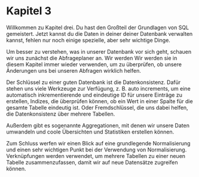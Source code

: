 # Kapitel 3

Willkommen zu Kapitel drei. Du hast den Großteil der Grundlagen von SQL gemeistert. Jetzt kannst du die Daten in deiner 
deiner Datenbank verwalten kannst, fehlen nur noch einige spezielle, aber sehr wichtige Dinge.

Um besser zu verstehen, was in unserer Datenbank vor sich geht, schauen wir uns zunächst die Abfrageplaner an. Wir werden 
Wir werden sie in diesem Kapitel immer wieder verwenden, um zu überprüfen, ob unsere Änderungen uns bei unseren Abfragen wirklich helfen. 

Der Schlüssel zu einer guten Datenbank ist die Datenkonsistenz. Dafür stehen uns viele Werkzeuge zur Verfügung, z. B. auto increments, um 
eine automatisch inkrementierende und eindeutige ID für unsere Einträge zu erstellen, Indizes, die überprüfen können, ob ein Wert in einer 
Spalte für die gesamte Tabelle eindeutig ist. Oder Fremdschlüssel, die uns dabei helfen, die Datenkonsistenz über 
mehrere Tabellen.

Außerdem gibt es sogenannte Aggregationen, mit denen wir unsere Daten umwandeln und coole Übersichten und Statistiken erstellen können.

Zum Schluss werfen wir einen Blick auf eine grundlegende Normalisierung und einen sehr wichtigen Punkt bei der Verwendung von Normalisierung. Verknüpfungen 
werden verwendet, um mehrere Tabellen zu einer neuen Tabelle zusammenzufassen, damit wir auf neue Datensätze zugreifen können.
